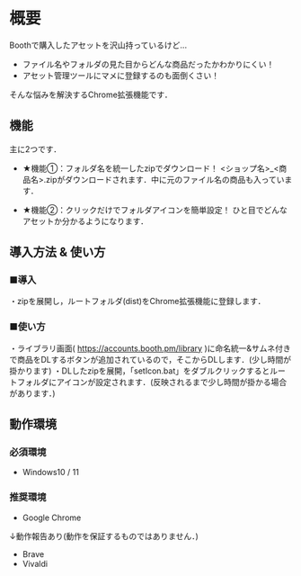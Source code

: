 # 概要
Boothで購入したアセットを沢山持っているけど...

- ファイル名やフォルダの見た目からどんな商品だったかわかりにくい！
- アセット管理ツールにマメに登録するのも面倒くさい！

そんな悩みを解決するChrome拡張機能です．

## 機能

主に2つです．
- ★機能①：フォルダ名を統一したzipでダウンロード！
<ショップ名>_<商品名>.zipがダウンロードされます．中に元のファイル名の商品も入っています．

- ★機能②：クリックだけでフォルダアイコンを簡単設定！
ひと目でどんなアセットか分かるようになります．

## 導入方法 & 使い方

### ■導入
・zipを展開し，ルートフォルダ(dist)をChrome拡張機能に登録します．

### ■使い方
・ライブラリ画面( https://accounts.booth.pm/library )に命名統一&サムネ付きで商品をDLするボタンが追加されているので，そこからDLします．(少し時間が掛かります)
・DLしたzipを展開，「setIcon.bat」をダブルクリックするとルートフォルダにアイコンが設定されます．(反映されるまで少し時間が掛かる場合があります．)

## 動作環境
### 必須環境
- Windows10 / 11
### 推奨環境
- Google Chrome

↓動作報告あり(動作を保証するものではありません．)
- Brave
- Vivaldi
